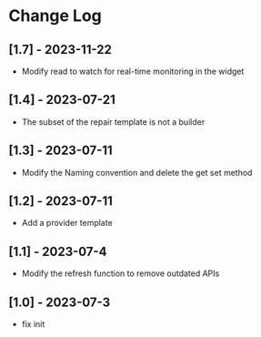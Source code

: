 # Change Log


## [1.7] - 2023-11-22

- Modify read to watch for real-time monitoring in the widget

## [1.4] - 2023-07-21

- The subset of the repair template is not a builder

## [1.3] - 2023-07-11

- Modify the Naming convention and delete the get set method

## [1.2] - 2023-07-11

- Add a provider template

## [1.1] - 2023-07-4

- Modify the refresh function to remove outdated APIs

## [1.0] - 2023-07-3

- fix init

